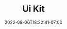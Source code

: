 ---
title: "Ui Kit"
date: 2022-09-06T18:22:41-07:00
lastmod: 2022-09-06T18:22:41-07:00
weight: ""
draft: true
keywords: [""]
---